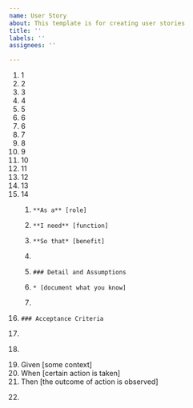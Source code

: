 ```yaml
---
name: User Story
about: This template is for creating user stories
title: ''
labels: ''
assignees: ''

---
```


1.  1
2.  2
3.  3
4.  4
5.  5
6.  6
6.  6
7.  7
8.  8
9.  9
10.  10
11.  11
12.  12
13.  13
14.  14 
     1.     **As a** [role]
     2.     **I need** [function]
     3.     **So that* [benefit]
     4.
     5.     ### Detail and Assumptions
     6.     * [document what you know]
     7.
8.     ### Acceptance Criteria
9.
10.    ```gherkin
11.    Given [some context]
12.    When [certain action is taken]
13.    Then [the outcome of action is observed]
14.    ```
